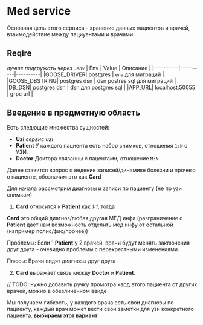 # Med service

Основная цель этого сервиса - хранение данных пациентов и врачей, взаимодействие между пациуентами и врачами

## Reqire
_лучше подгружать через `.env`_
| Env | Value | Описание |
|----------|----------|----------|
|GOOSE_DRIVER| postgres | `env` для миграций |
|GOOSE_DBSTRING| postgres dsn  | dsn postres sql для миграций |
|DB_DSN| postgres dsn | dsn для postgres sql |
|APP_URL| localhost:50055 | grpc url |

## Введение в предметную область

Есть следющие множества сущностей:

+ __Uzi__ _сервис uzi_
+ __Patient__ У каждого пациента есть набор снимков, отношения `1:N` с УЗИ.
+ __Doctor__ Доктора связанны с пацентами, отношение `M:N`.

Далее ставится вопрос о ведение записей/динамике болезни и прочего о пациенте, обозначим это как __Card__

Для начала рассмотрим диагнозы и записи по пациенту (не по узи снимкам)

1) __Card__ относится к __Patient__ как _1:1_, тогда 

__Card__ это общий диагноз/любая другая МЕД инфа (разграничение с __Patient__ дает нам возможность отделить мед инфу от остальной (например полис/фио/прочее))

Проблемы: Если 1 __Patient__ у 2 врачей, врачи будут менять заключения друг друга - очевидно проблемы с перекрестными изменениями.

Плюсы: Врачи видят диагнозы друг друга

2) __Card__ выражает связь между __Doctor__ и __Patient__.

// TODO: нужно добавить ручку промотра кард этого пациента от других врачей, можно в обезличенном ввиде

Мы получаем гибкость, у каждого врача есть свои диагнозы по пациенту, каждый врач может вести свои заметки для узи конкретного пациента. __выбираем этот вариант__